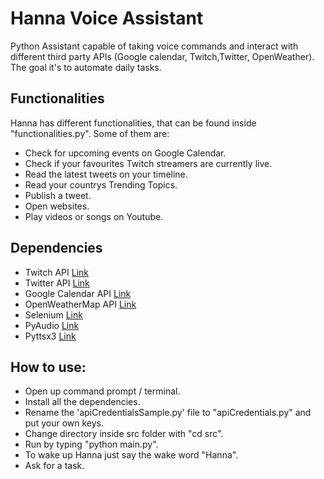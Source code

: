 # Hanna Voice Assistant

Python Assistant capable of taking voice commands and interact with different third party APIs (Google calendar, Twitch,Twitter, OpenWeather). The goal it's to automate daily tasks.

## Functionalities

Hanna has different functionalities, that can be found inside "functionalities.py".
Some of them are:

* Check for upcoming events on Google Calendar.
* Check if your favourites Twitch streamers are currently live.
* Read the latest tweets on your timeline.
* Read your countrys Trending Topics.
* Publish a tweet.
* Open websites.
* Play videos or songs on Youtube.

## Dependencies

* Twitch API  [Link](https://dev.twitch.tv/docs/api/)
* Twitter API  [Link](https://developer.twitter.com/en)
* Google Calendar API  [Link](https://developers.google.com/calendar)
* OpenWeatherMap API  [Link](https://openweathermap.org/api)
* Selenium  [Link](https://selenium-python.readthedocs.io/)
* PyAudio  [Link](https://pypi.org/project/PyAudio/)
* Pyttsx3  [Link](https://pypi.org/project/pyttsx3/)

## How to use:

* Open up command prompt / terminal.
* Install all the dependencies.
* Rename the 'apiCredentialsSample.py' file to "apiCredentials.py" and put your own keys.
* Change directory inside src folder with "cd src".
* Run by typing "python main.py".
* To wake up Hanna just say the wake word "Hanna".
* Ask for a task. 